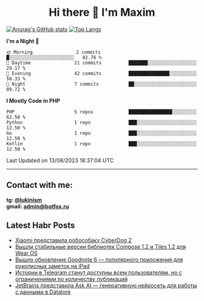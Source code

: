 ## <h1 align="center">Hi there 👋 I'm Maxim</h1>

[![Anurag's GitHub stats](https://github-readme-stats.vercel.app/api?username=lukinism)](https://github.com/anuraghazra/github-readme-stats) [![Top Langs](https://github-readme-stats.vercel.app/api/top-langs/?username=lukinism)](https://github.com/anuraghazra/github-readme-stats)

<!--START_SECTION:waka-->
**I'm a Night 🦉** 

```text
🌞 Morning                2 commits           █░░░░░░░░░░░░░░░░░░░░░░░░   02.78 % 
🌆 Daytime                21 commits          ███████░░░░░░░░░░░░░░░░░░   29.17 % 
🌃 Evening                42 commits          ███████████████░░░░░░░░░░   58.33 % 
🌙 Night                  7 commits           ██░░░░░░░░░░░░░░░░░░░░░░░   09.72 % 
```


**I Mostly Code in PHP** 

```text
PHP                      5 repos             ████████████████░░░░░░░░░   62.50 % 
Python                   1 repo              ███░░░░░░░░░░░░░░░░░░░░░░   12.50 % 
Go                       1 repo              ███░░░░░░░░░░░░░░░░░░░░░░   12.50 % 
Kotlin                   1 repo              ███░░░░░░░░░░░░░░░░░░░░░░   12.50 % 
```




 Last Updated on 13/08/2023 18:37:04 UTC
<!--END_SECTION:waka-->
___
## Contact with me:
**tg: [@lukinism](https://t.me/lukinism)  
gmail: admin@botfox.ru**

## Latest Habr Posts
<!-- BLOG-POST-LIST:START -->
- [Xiaomi представила робособаку CyberDog 2](https://habr.com/ru/news/754556/)
- [Вышли стабильные версии библиотек Compose 1.2 и Tiles 1.2 для Wear OS](https://habr.com/ru/news/754544/)
- [Вышло обновление Goodnote 6 — популярного приложения для рукописных заметок на iPad](https://habr.com/ru/news/754480/)
- [Истории в Telegram станут доступны всем пользователям, но с ограничениями по количеству публикаций](https://habr.com/ru/news/754442/)
- [JetBrains представила Ask AI — генеративную нейросеть для работы с данными в Datalore](https://habr.com/ru/news/754420/)
<!-- BLOG-POST-LIST:END -->
